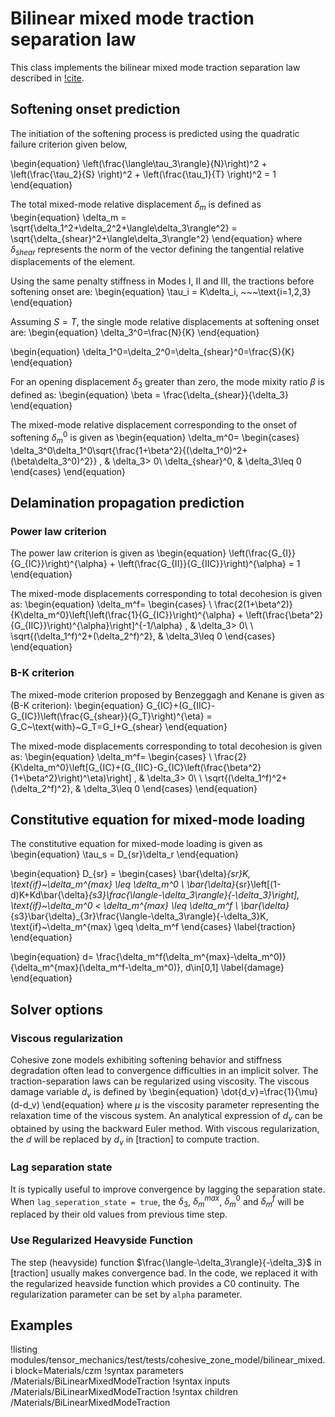 # Bilinear mixed mode traction separation law

This class implements the bilinear mixed mode traction separation law described in [!cite](Camanho2002).

## Softening onset prediction

The initiation of the softening process is predicted using the quadratic failure criterion given below,

\begin{equation}
\left(\frac{\langle\tau_3\rangle}{N}\right)^2 + \left(\frac{\tau_2}{S} \right)^2 + \left(\frac{\tau_1}{T} \right)^2 = 1
\end{equation}

The total mixed-mode relative displacement $\delta_m$ is defined as
\begin{equation}
\delta_m = \sqrt{\delta_1^2+\delta_2^2+\langle\delta_3\rangle^2} = \sqrt{\delta_{shear}^2+\langle\delta_3\rangle^2}
\end{equation}
where $\delta_{shear}$ represents the norm of the vector defining the tangential relative displacements of the element.

Using the same penalty stiffness in Modes I, II and III, the tractions before softening onset are:
\begin{equation}
\tau_i = K\delta_i, ~~~\text{i=1,2,3}
\end{equation}

Assuming $S=T$, the single mode relative displacements at softening onset are:
\begin{equation}
\delta_3^0=\frac{N}{K}
\end{equation}

\begin{equation}
\delta_1^0=\delta_2^0=\delta_{shear}^0=\frac{S}{K}
\end{equation}

For an opening displacement $\delta_3$ greater than zero, the mode mixity ratio $\beta$ is defined as:
\begin{equation}
\beta = \frac{\delta_{shear}}{\delta_3}
\end{equation}

The mixed-mode relative displacement corresponding to the onset of softening $\delta_m^0$ is given as
\begin{equation}
\delta_m^0=
\begin{cases}
    \delta_3^0\delta_1^0\sqrt{\frac{1+\beta^2}{(\delta_1^0)^2+(\beta\delta_3^0)^2}} , & \delta_3> 0\\
    \delta_{shear}^0,              & \delta_3\leq 0
\end{cases}
\end{equation}

## Delamination propagation prediction

### Power law criterion

The power law criterion is given as
\begin{equation}
\left(\frac{G_{I}}{G_{IC}}\right)^{\alpha} + \left(\frac{G_{II}}{G_{IIC}}\right)^{\alpha} = 1
\end{equation}

The mixed-mode displacements corresponding to total decohesion is given as:
\begin{equation}
\delta_m^f=
\begin{cases}
    \ \frac{2(1+\beta^2)}{K\delta_m^0}\left[\left(\frac{1}{G_{IC}}\right)^{\alpha} + \left(\frac{\beta^2}{G_{IIC}}\right)^{\alpha}\right]^{-1/\alpha} , & \delta_3> 0\\
    \ \sqrt{(\delta_1^f)^2+(\delta_2^f)^2},              & \delta_3\leq 0
\end{cases}
\end{equation}

### B-K criterion

The mixed-mode criterion proposed by Benzeggagh and Kenane is given as (B-K criterion):
\begin{equation}
G_{IC}+(G_{IIC}-G_{IC})\left(\frac{G_{shear}}{G_T}\right)^{\eta} = G_C~\text{with}~G_T=G_I+G_{shear}
\end{equation}

The mixed-mode displacements corresponding to total decohesion is given as:
\begin{equation}
\delta_m^f=
\begin{cases}
    \ \frac{2}{K\delta_m^0}\left[G_{IC}+(G_{IIC}-G_{IC}\left(\frac{\beta^2}{1+\beta^2}\right)^\eta)\right] , & \delta_3> 0\\
    \ \sqrt{(\delta_1^f)^2+(\delta_2^f)^2},              & \delta_3\leq 0
\end{cases}
\end{equation}

## Constitutive equation for mixed-mode loading

The constitutive equation for mixed-mode loading is given as
\begin{equation}
\tau_s = D_{sr}\delta_r
\end{equation}

\begin{equation}
D_{sr} =
\begin{cases}
\bar{\delta}_{sr}K, \text{if}~\delta_m^{max} \leq \delta_m^0 \\
\bar{\delta}_{sr}\left[(1-d)K+Kd\bar{\delta}_{s3}\frac{\langle-\delta_3\rangle}{-\delta_3}\right], \text{if}~\delta_m^0 < \delta_m^{max} \leq \delta_m^f \\
\bar{\delta}_{s3}\bar{\delta}_{3r}\frac{\langle-\delta_3\rangle}{-\delta_3}K, \text{if}~\delta_m^{max} \geq \delta_m^f
\end{cases}
\label{traction}
\end{equation}

\begin{equation}
d= \frac{\delta_m^f(\delta_m^{max}-\delta_m^0)}{\delta_m^{max}(\delta_m^f-\delta_m^0)}, d\in[0,1]
\label{damage}
\end{equation}

## Solver options

### Viscous regularization

Cohesive zone models exhibiting softening behavior and stiffness degradation often lead to convergence difficulties in an implicit solver. The traction-separation laws can be regularized using viscosity. The viscous damage variable $d_v$ is defined by
\begin{equation}
\dot{d_v}=\frac{1}{\mu}(d-d_v)
\end{equation}
where $\mu$ is the viscosity parameter representing the relaxation time of the viscous system. An analytical expression of $d_v$ can be obtained by using the backward Euler method. With viscous regularization, the $d$ will be replaced by $d_v$ in [traction] to compute traction.   

### Lag separation state

It is typically useful to improve convergence by lagging the separation state. When `lag_seperation_state = true`, the $\delta_3$, $\delta_m^{max}$, $\delta_m^0$ and $\delta_m^f$ will be replaced by their old values from previous time step.

### Use Regularized Heavyside Function

The step (heavyside) function $\frac{\langle-\delta_3\rangle}{-\delta_3}$ in [traction] usually makes convergence bad. In the code, we replaced it with the regularized heavside function which provides a C0 continuity. The regularization parameter can be set by `alpha` parameter.

## Examples

!listing modules/tensor_mechanics/test/tests/cohesive_zone_model/bilinear_mixed.i block=Materials/czm
!syntax parameters /Materials/BiLinearMixedModeTraction
!syntax inputs /Materials/BiLinearMixedModeTraction
!syntax children /Materials/BiLinearMixedModeTraction
